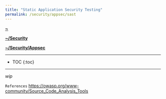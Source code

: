```yaml
---
title: "Static Application Security Testing"
permalink: /security/appsec/sast
---
```


**[~](../../../README.md)**

**[~/Security](../../security.md)**

**[~/Security/Appsec](../appsec.md)**

---

* TOC
{:toc}

---
_wip_

`References`
https://owasp.org/www-community/Source_Code_Analysis_Tools
